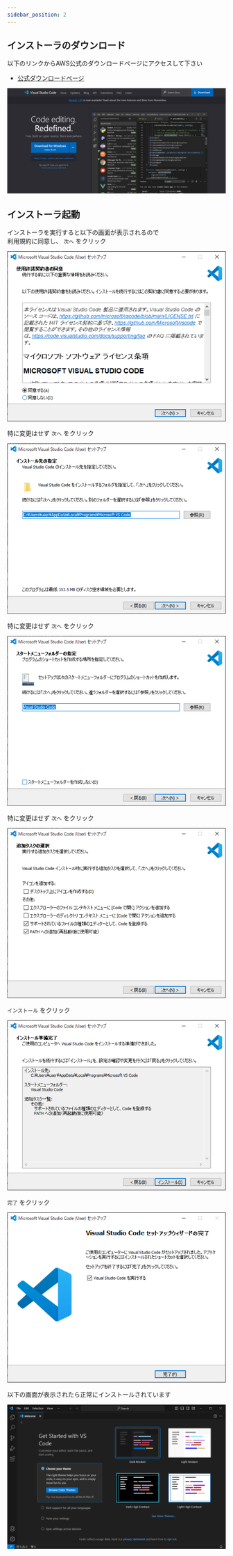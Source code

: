 ```yaml
---
sidebar_position: 2
---
```


## インストーラのダウンロード

以下のリンクからAWS公式のダウンロードページにアクセスして下さい  

- [公式ダウンロードページ](https://code.visualstudio.com/)



![install](./img/vscode/vscode1.png)

## インストーラ起動
インストーラを実行すると以下の画面が表示されるので  
利用規約に同意し、 `次へ` をクリック

![install](./img/vscode/vscode2.png)

特に変更はせず `次へ` をクリック

![install](./img/vscode/vscode3.png)

特に変更はせず `次へ` をクリック

![install](./img/vscode/vscode4.png)

特に変更はせず `次へ` をクリック

![install](./img/vscode/vscode5.png)

`インストール` をクリック

![install](./img/vscode/vscode6.png)

`完了` をクリック

![install](./img/vscode/vscode7.png)

以下の画面が表示されたら正常にインストールされています

![install](./img/vscode/vscode8.png)

